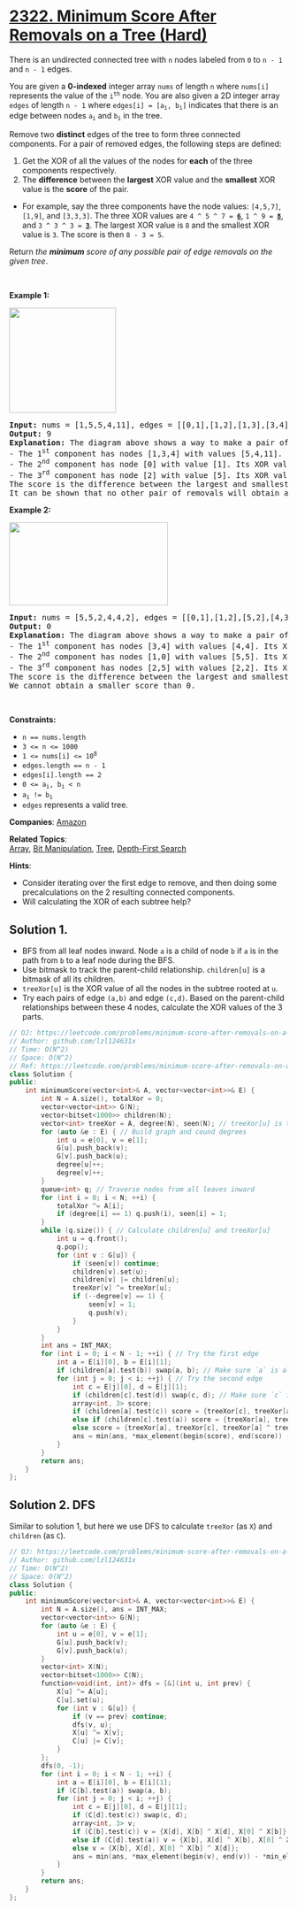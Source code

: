 # [2322. Minimum Score After Removals on a Tree (Hard)](https://leetcode.com/problems/minimum-score-after-removals-on-a-tree)

<p>There is an undirected connected tree with <code>n</code> nodes labeled from <code>0</code> to <code>n - 1</code> and <code>n - 1</code> edges.</p>

<p>You are given a <strong>0-indexed</strong> integer array <code>nums</code> of length <code>n</code> where <code>nums[i]</code> represents the value of the <code>i<sup>th</sup></code> node. You are also given a 2D integer array <code>edges</code> of length <code>n - 1</code> where <code>edges[i] = [a<sub>i</sub>, b<sub>i</sub>]</code> indicates that there is an edge between nodes <code>a<sub>i</sub></code> and <code>b<sub>i</sub></code> in the tree.</p>

<p>Remove two <strong>distinct</strong> edges of the tree to form three connected components. For a pair of removed edges, the following steps are defined:</p>

<ol>
	<li>Get the XOR of all the values of the nodes for <strong>each</strong> of the three components respectively.</li>
	<li>The <strong>difference</strong> between the <strong>largest</strong> XOR value and the <strong>smallest</strong> XOR value is the <strong>score</strong> of the pair.</li>
</ol>

<ul>
	<li>For example, say the three components have the node values: <code>[4,5,7]</code>, <code>[1,9]</code>, and <code>[3,3,3]</code>. The three XOR values are <code>4 ^ 5 ^ 7 = <u><strong>6</strong></u></code>, <code>1 ^ 9 = <u><strong>8</strong></u></code>, and <code>3 ^ 3 ^ 3 = <u><strong>3</strong></u></code>. The largest XOR value is <code>8</code> and the smallest XOR value is <code>3</code>. The score is then <code>8 - 3 = 5</code>.</li>
</ul>

<p>Return <em>the <strong>minimum</strong> score of any possible pair of edge removals on the given tree</em>.</p>

<p>&nbsp;</p>
<p><strong class="example">Example 1:</strong></p>
<img alt="" src="https://assets.leetcode.com/uploads/2022/05/03/ex1drawio.png" style="width: 193px; height: 190px;" />
<pre>
<strong>Input:</strong> nums = [1,5,5,4,11], edges = [[0,1],[1,2],[1,3],[3,4]]
<strong>Output:</strong> 9
<strong>Explanation:</strong> The diagram above shows a way to make a pair of removals.
- The 1<sup>st</sup> component has nodes [1,3,4] with values [5,4,11]. Its XOR value is 5 ^ 4 ^ 11 = 10.
- The 2<sup>nd</sup> component has node [0] with value [1]. Its XOR value is 1 = 1.
- The 3<sup>rd</sup> component has node [2] with value [5]. Its XOR value is 5 = 5.
The score is the difference between the largest and smallest XOR value which is 10 - 1 = 9.
It can be shown that no other pair of removals will obtain a smaller score than 9.
</pre>

<p><strong class="example">Example 2:</strong></p>
<img alt="" src="https://assets.leetcode.com/uploads/2022/05/03/ex2drawio.png" style="width: 287px; height: 150px;" />
<pre>
<strong>Input:</strong> nums = [5,5,2,4,4,2], edges = [[0,1],[1,2],[5,2],[4,3],[1,3]]
<strong>Output:</strong> 0
<strong>Explanation:</strong> The diagram above shows a way to make a pair of removals.
- The 1<sup>st</sup> component has nodes [3,4] with values [4,4]. Its XOR value is 4 ^ 4 = 0.
- The 2<sup>nd</sup> component has nodes [1,0] with values [5,5]. Its XOR value is 5 ^ 5 = 0.
- The 3<sup>rd</sup> component has nodes [2,5] with values [2,2]. Its XOR value is 2 ^ 2 = 0.
The score is the difference between the largest and smallest XOR value which is 0 - 0 = 0.
We cannot obtain a smaller score than 0.
</pre>

<p>&nbsp;</p>
<p><strong>Constraints:</strong></p>

<ul>
	<li><code>n == nums.length</code></li>
	<li><code>3 &lt;= n &lt;= 1000</code></li>
	<li><code>1 &lt;= nums[i] &lt;= 10<sup>8</sup></code></li>
	<li><code>edges.length == n - 1</code></li>
	<li><code>edges[i].length == 2</code></li>
	<li><code>0 &lt;= a<sub>i</sub>, b<sub>i</sub> &lt; n</code></li>
	<li><code>a<sub>i</sub> != b<sub>i</sub></code></li>
	<li><code>edges</code> represents a valid tree.</li>
</ul>


**Companies**:
[Amazon](https://leetcode.com/company/amazon)

**Related Topics**:  
[Array](https://leetcode.com/tag/array), [Bit Manipulation](https://leetcode.com/tag/bit-manipulation), [Tree](https://leetcode.com/tag/tree), [Depth-First Search](https://leetcode.com/tag/depth-first-search)

**Hints**:
* Consider iterating over the first edge to remove, and then doing some precalculations on the 2 resulting connected components.
* Will calculating the XOR of each subtree help?

## Solution 1.

* BFS from all leaf nodes inward. Node `a` is a child of node `b` if `a` is in the path from `b` to a leaf node during the BFS.
* Use bitmask to track the parent-child relationship. `children[u]` is a bitmask of all its children.
* `treeXor[u]` is the XOR value of all the nodes in the subtree rooted at `u`.
* Try each pairs of edge `(a,b)` and edge `(c,d)`. Based on the parent-child relationships between these 4 nodes, calculate the XOR values of the 3 parts.

```cpp
// OJ: https://leetcode.com/problems/minimum-score-after-removals-on-a-tree
// Author: github.com/lzl124631x
// Time: O(N^2)
// Space: O(N^2)
// Ref: https://leetcode.com/problems/minimum-score-after-removals-on-a-tree/solutions/2198665/python-3-explanation-with-pictures/
class Solution {
public:
    int minimumScore(vector<int>& A, vector<vector<int>>& E) {
        int N = A.size(), totalXor = 0;
        vector<vector<int>> G(N);
        vector<bitset<1000>> children(N);
        vector<int> treeXor = A, degree(N), seen(N); // treeXor[u] is the XOR value of all the nodes in the subtree rooted at `u`.
        for (auto &e : E) { // Build graph and cound degrees
            int u = e[0], v = e[1];
            G[u].push_back(v);
            G[v].push_back(u);
            degree[u]++;
            degree[v]++;
        }
        queue<int> q; // Traverse nodes from all leaves inward
        for (int i = 0; i < N; ++i) {
            totalXor ^= A[i];
            if (degree[i] == 1) q.push(i), seen[i] = 1;
        }
        while (q.size()) { // Calculate children[u] and treeXor[u]
            int u = q.front();
            q.pop();
            for (int v : G[u]) {
                if (seen[v]) continue;
                children[v].set(u);
                children[v] |= children[u];
                treeXor[v] ^= treeXor[u];
                if (--degree[v] == 1) {
                    seen[v] = 1;
                    q.push(v);
                }
            }
        }
        int ans = INT_MAX;
        for (int i = 0; i < N - 1; ++i) { // Try the first edge
            int a = E[i][0], b = E[i][1];
            if (children[a].test(b)) swap(a, b); // Make sure `a` is always a child of `b`.
            for (int j = 0; j < i; ++j) { // Try the second edge
                int c = E[j][0], d = E[j][1];
                if (children[c].test(d)) swap(c, d); // Make sure `c` is always a child of `d`
                array<int, 3> score;
                if (children[a].test(c)) score = {treeXor[c], treeXor[a] ^ treeXor[c], totalXor ^ treeXor[a] };
                else if (children[c].test(a)) score = {treeXor[a], treeXor[a] ^ treeXor[c], totalXor ^ treeXor[c] };
                else score = {treeXor[a], treeXor[c], treeXor[a] ^ treeXor[c] ^ totalXor };
                ans = min(ans, *max_element(begin(score), end(score)) - *min_element(begin(score), end(score)));
            }
        }
        return ans;
    }
};
```

## Solution 2. DFS

Similar to solution 1, but here we use DFS to calculate `treeXor` (as `X`) and `children` (as `C`).

```cpp
// OJ: https://leetcode.com/problems/minimum-score-after-removals-on-a-tree
// Author: github.com/lzl124631x
// Time: O(N^2)
// Space: O(N^2)
class Solution {
public:
    int minimumScore(vector<int>& A, vector<vector<int>>& E) {
        int N = A.size(), ans = INT_MAX;
        vector<vector<int>> G(N);
        for (auto &e : E) {
            int u = e[0], v = e[1];
            G[u].push_back(v);
            G[v].push_back(u);
        }
        vector<int> X(N);
        vector<bitset<1000>> C(N);
        function<void(int, int)> dfs = [&](int u, int prev) {
            X[u] ^= A[u];
            C[u].set(u);
            for (int v : G[u]) {
                if (v == prev) continue;
                dfs(v, u);
                X[u] ^= X[v];
                C[u] |= C[v];
            }
        };
        dfs(0, -1);
        for (int i = 0; i < N - 1; ++i) {
            int a = E[i][0], b = E[i][1];
            if (C[b].test(a)) swap(a, b);
            for (int j = 0; j < i; ++j) {
                int c = E[j][0], d = E[j][1];
                if (C[d].test(c)) swap(c, d);
                array<int, 3> v;
                if (C[b].test(c)) v = {X[d], X[b] ^ X[d], X[0] ^ X[b]};
                else if (C[d].test(a)) v = {X[b], X[d] ^ X[b], X[0] ^ X[d]};
                else v = {X[b], X[d], X[0] ^ X[b] ^ X[d]};
                ans = min(ans, *max_element(begin(v), end(v)) - *min_element(begin(v), end(v)));
            }
        }
        return ans;
    }
};
```
